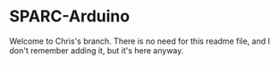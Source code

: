 # SPARC-Arduino

Welcome to Chris's branch. There is no need for this readme file, and I don't remember adding it, but it's here anyway.